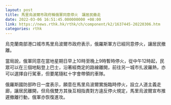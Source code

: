 ```yaml
---
layout: post
title: 馬里烏波爾市政府稱俄軍同意停火　讓居民撤走
date: 2022-03-06 16:51:45.000000000 +08:00
link: https://news.rthk.hk/rthk/ch/component/k2/1637445-20220306.htm
categories: rthk
---
```


烏克蘭南部港口城市馬里烏波爾市政府表示，俄羅斯軍方已經同意停火，讓居民撤離。

當局說，俄軍同意在當地星期日早上10時至晚上9時暫時停火，從中午12時起，民眾可以在三個地點登上巴士，沿著經商定的路線離開，前往另一城市扎波羅熱，亦可以選擇自行駕車，但要尾隨紅十字會帶領的車隊。

俄羅斯國防部昨日一度表示，願意在馬里烏波爾實施臨時停火，設立人道主義走廊，讓居民離開，但烏俄雙方其後互相指責對方違反停火規定，馬里烏波爾宣布推遲撤離行動，俄軍亦恢復進攻。
